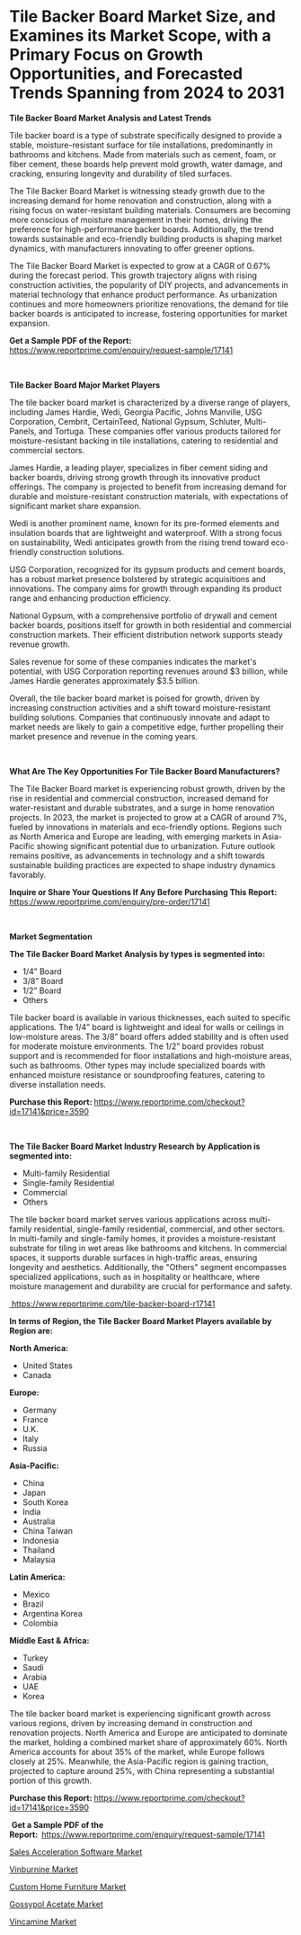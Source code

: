 <p><h1>Tile Backer Board Market Size, and Examines its Market Scope, with a Primary Focus on Growth Opportunities, and Forecasted Trends Spanning from 2024 to 2031</h1></p><p><strong>Tile Backer Board Market Analysis and Latest Trends</strong></p>
<p><p>Tile backer board is a type of substrate specifically designed to provide a stable, moisture-resistant surface for tile installations, predominantly in bathrooms and kitchens. Made from materials such as cement, foam, or fiber cement, these boards help prevent mold growth, water damage, and cracking, ensuring longevity and durability of tiled surfaces.</p><p>The Tile Backer Board Market is witnessing steady growth due to the increasing demand for home renovation and construction, along with a rising focus on water-resistant building materials. Consumers are becoming more conscious of moisture management in their homes, driving the preference for high-performance backer boards. Additionally, the trend towards sustainable and eco-friendly building products is shaping market dynamics, with manufacturers innovating to offer greener options.</p><p>The Tile Backer Board Market is expected to grow at a CAGR of 0.67% during the forecast period. This growth trajectory aligns with rising construction activities, the popularity of DIY projects, and advancements in material technology that enhance product performance. As urbanization continues and more homeowners prioritize renovations, the demand for tile backer boards is anticipated to increase, fostering opportunities for market expansion.</p></p>
<p><strong>Get a Sample PDF of the Report:&nbsp;</strong> <a href="https://www.reportprime.com/enquiry/request-sample/17141?utm_campaign=1110&utm_medium=2&utm_source=Github&utm_content=ia&utm_term=24112024&utm_id=tile-backer-board">https://www.reportprime.com/enquiry/request-sample/17141</a></p>
<p>&nbsp;</p>
<p><strong>Tile Backer Board Major Market Players</strong></p>
<p><p>The tile backer board market is characterized by a diverse range of players, including James Hardie, Wedi, Georgia Pacific, Johns Manville, USG Corporation, Cembrit, CertainTeed, National Gypsum, Schluter, Multi-Panels, and Tortuga. These companies offer various products tailored for moisture-resistant backing in tile installations, catering to residential and commercial sectors.</p><p>James Hardie, a leading player, specializes in fiber cement siding and backer boards, driving strong growth through its innovative product offerings. The company is projected to benefit from increasing demand for durable and moisture-resistant construction materials, with expectations of significant market share expansion.</p><p>Wedi is another prominent name, known for its pre-formed elements and insulation boards that are lightweight and waterproof. With a strong focus on sustainability, Wedi anticipates growth from the rising trend toward eco-friendly construction solutions.</p><p>USG Corporation, recognized for its gypsum products and cement boards, has a robust market presence bolstered by strategic acquisitions and innovations. The company aims for growth through expanding its product range and enhancing production efficiency.</p><p>National Gypsum, with a comprehensive portfolio of drywall and cement backer boards, positions itself for growth in both residential and commercial construction markets. Their efficient distribution network supports steady revenue growth.</p><p>Sales revenue for some of these companies indicates the market's potential, with USG Corporation reporting revenues around $3 billion, while James Hardie generates approximately $3.5 billion. </p><p>Overall, the tile backer board market is poised for growth, driven by increasing construction activities and a shift toward moisture-resistant building solutions. Companies that continuously innovate and adapt to market needs are likely to gain a competitive edge, further propelling their market presence and revenue in the coming years.</p></p>
<p>&nbsp;</p>
<p><strong>What Are The Key Opportunities For Tile Backer Board Manufacturers?</strong></p>
<p><p>The Tile Backer Board market is experiencing robust growth, driven by the rise in residential and commercial construction, increased demand for water-resistant and durable substrates, and a surge in home renovation projects. In 2023, the market is projected to grow at a CAGR of around 7%, fueled by innovations in materials and eco-friendly options. Regions such as North America and Europe are leading, with emerging markets in Asia-Pacific showing significant potential due to urbanization. Future outlook remains positive, as advancements in technology and a shift towards sustainable building practices are expected to shape industry dynamics favorably.</p></p>
<p><strong>Inquire or Share Your Questions If Any Before Purchasing This Report:</strong> <a href="https://www.reportprime.com/enquiry/pre-order/17141?utm_campaign=1110&utm_medium=2&utm_source=Github&utm_content=ia&utm_term=24112024&utm_id=tile-backer-board">https://www.reportprime.com/enquiry/pre-order/17141</a></p>
<p>&nbsp;</p>
<p><strong>Market Segmentation</strong></p>
<p><strong>The Tile Backer Board Market Analysis by types is segmented into:</strong></p>
<p><ul><li>1/4” Board</li><li>3/8” Board</li><li>1/2” Board</li><li>Others</li></ul></p>
<p><p>Tile backer board is available in various thicknesses, each suited to specific applications. The 1/4” board is lightweight and ideal for walls or ceilings in low-moisture areas. The 3/8” board offers added stability and is often used for moderate moisture environments. The 1/2” board provides robust support and is recommended for floor installations and high-moisture areas, such as bathrooms. Other types may include specialized boards with enhanced moisture resistance or soundproofing features, catering to diverse installation needs.</p></p>
<p><strong>Purchase this Report:&nbsp;</strong><a href="https://www.reportprime.com/checkout?id=17141&price=3590&utm_campaign=1110&utm_medium=2&utm_source=Github&utm_content=ia&utm_term=24112024&utm_id=tile-backer-board">https://www.reportprime.com/checkout?id=17141&price=3590</a></p>
<p>&nbsp;</p>
<p><strong>The Tile Backer Board Market Industry Research by Application is segmented into:</strong></p>
<p><ul><li>Multi-family Residential</li><li>Single-family Residential</li><li>Commercial</li><li>Others</li></ul></p>
<p><p>The tile backer board market serves various applications across multi-family residential, single-family residential, commercial, and other sectors. In multi-family and single-family homes, it provides a moisture-resistant substrate for tiling in wet areas like bathrooms and kitchens. In commercial spaces, it supports durable surfaces in high-traffic areas, ensuring longevity and aesthetics. Additionally, the "Others" segment encompasses specialized applications, such as in hospitality or healthcare, where moisture management and durability are crucial for performance and safety.</p></p>
<p><a href="https://www.reportprime.com/tile-backer-board-r17141?utm_campaign=1110&utm_medium=2&utm_source=Github&utm_content=ia&utm_term=24112024&utm_id=tile-backer-board">&nbsp;https://www.reportprime.com/tile-backer-board-r17141</a></p>
<p><strong>In terms of Region, the Tile Backer Board Market Players available by Region are:</strong></p>
<p>
    <p> <strong> North America: </strong>
        <ul>
            <li>United States</li>
            <li>Canada</li>
        </ul>
        </p> 
    <p> <strong> Europe: </strong>
        <ul>
            <li>Germany</li>
            <li>France</li>
            <li>U.K.</li>
            <li>Italy</li>
            <li>Russia</li>
        </ul>
        </p> 
    <p> <strong> Asia-Pacific: </strong>
        <ul>
            <li>China</li>
            <li>Japan</li>
            <li>South Korea</li>
            <li>India</li>
            <li>Australia</li>
            <li>China Taiwan</li>
            <li>Indonesia</li>
            <li>Thailand</li>
            <li>Malaysia</li>
        </ul>
        </p> 
    <p> <strong> Latin America: </strong>
        <ul>
            <li>Mexico</li>
            <li>Brazil</li>
            <li>Argentina Korea</li>
            <li>Colombia</li>
        </ul>
        </p> 
    <p> <strong> Middle East & Africa: </strong>
        <ul>
            <li>Turkey</li>
            <li>Saudi</li>
            <li>Arabia</li>
            <li>UAE</li>
            <li>Korea</li>
        </ul>
    </p>
    </p>
<p><p>The tile backer board market is experiencing significant growth across various regions, driven by increasing demand in construction and renovation projects. North America and Europe are anticipated to dominate the market, holding a combined market share of approximately 60%. North America accounts for about 35% of the market, while Europe follows closely at 25%. Meanwhile, the Asia-Pacific region is gaining traction, projected to capture around 25%, with China representing a substantial portion of this growth.</p></p>
<p><strong>Purchase this Report: </strong><a href="https://www.reportprime.com/checkout?id=17141&price=3590&utm_campaign=1110&utm_medium=2&utm_source=Github&utm_content=ia&utm_term=24112024&utm_id=tile-backer-board">https://www.reportprime.com/checkout?id=17141&price=3590</a></p>
<p>&nbsp;<strong>Get a Sample PDF of the Report:&nbsp;&nbsp;</strong><a href="https://www.reportprime.com/enquiry/request-sample/17141?utm_campaign=1110&utm_medium=2&utm_source=Github&utm_content=ia&utm_term=24112024&utm_id=tile-backer-board">https://www.reportprime.com/enquiry/request-sample/17141</a></p>
<p><strong></strong></p>
<p><p><a href="https://issuu.com/reportprime-2/docs/sales-acceleration-software-market-_7b4ac01d8fbae9?utm_campaign=1110&utm_medium=2&utm_source=Github&utm_content=ia&utm_term=24112024&utm_id=tile-backer-board">Sales Acceleration Software Market</a></p><p><a href="https://www.linkedin.com/pulse/global-vinburnine-market-focus-application-end-use-industry-pwnde?utm_campaign=1110&utm_medium=2&utm_source=Github&utm_content=ia&utm_term=24112024&utm_id=tile-backer-board">Vinburnine Market</a></p><p><a href="https://issuu.com/reportprime-2/docs/custom-home-furniture-market-size-2_ce86fc4284bcb3?utm_campaign=1110&utm_medium=2&utm_source=Github&utm_content=ia&utm_term=24112024&utm_id=tile-backer-board">Custom Home Furniture Market</a></p><p><a href="https://www.linkedin.com/pulse/unlocking-growth-potential-strategic-analysis-gossypol-acetate-sv1ye?utm_campaign=1110&utm_medium=2&utm_source=Github&utm_content=ia&utm_term=24112024&utm_id=tile-backer-board">Gossypol Acetate Market</a></p><p><a href="https://www.linkedin.com/pulse/vincamine-market-research-report-2024-2031-inside-report-rthve?utm_campaign=1110&utm_medium=2&utm_source=Github&utm_content=ia&utm_term=24112024&utm_id=tile-backer-board">Vincamine Market</a></p></p>